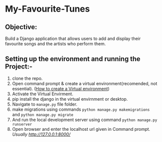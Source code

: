 # My-Favourite-Tunes

## Objective:
Build a Django application that allows users to add and display their favourite songs and the artists who perform them.

## Setting up the environment and running the Project:-
1. clone the repo.
2. Open command prompt & create a virtual environment(recomended, not essential). ([How to create a Virtual environment](https://www.freecodecamp.org/news/how-to-setup-virtual-environments-in-python/))
3. Activate the Virtual Envirment.
4. pip install the django in the virtual envirnment or desktop.
5. Navigate to `manage.py` file folder.
6. make migrations using commands `python manage.py makemigrations` and `python manage.py migrate`
7. And run the local development server using command `python manage.py runserver`
8. Open browser and enter the localhost url given in Command prompt. _Usually http://127.0.0.1:8000/_
